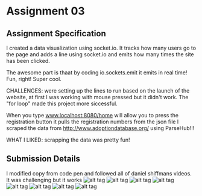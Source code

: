 # Assignment 03

## Assignment Specification
I created a data visualization using socket.io. It tracks how many users go to the page and adds a line using socket.io and emits how many times the site has been clicked. 

The awesome part is thaat by coding io.sockets.emit it emits in real time! Fun, right! Super cool.

CHALLENGES: were setting up the lines to run based on the launch of the website, at first I was working with mouse pressed but it didn't work. The "for loop" made this project more siccessful.  

When you type www.localhost:8080/home will allow you to press the registration button it pulls the registration numbers from the json file I scraped the data from http://www.adoptiondatabase.org/ using ParseHub!!!

WHAT I LIKED: scrapping the data was pretty fun!

## Submission Details
I modified copy from code pen and followed all of daniel shiffmans videos. It was challenging but it works 
![alt tag](img/imga.png)
![alt tag](img/imgb.png)
![alt tag](img/imgc.png)
![alt tag](img/imgd.png)
![alt tag](img/imge.png)
![alt tag](img/imgf.png)
![alt tag](img/imgg.png)
![alt tag](img/imgh.png)


